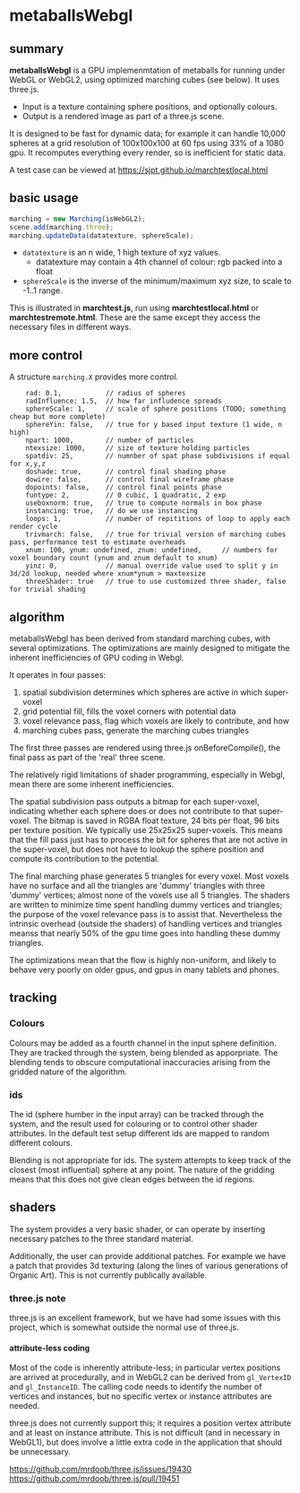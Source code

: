 # metaballsWebgl
## summary
**metaballsWebgl** is a GPU implemenmtation of metaballs for running under WebGL or WebGL2, using optimized marching cubes (see below).
It uses three.js.

* Input is a texture containing sphere positions, and optionally colours.
* Output is a rendered image as part of a three.js scene.

It is designed to be fast for dynamic data; for example it can handle 10,000 spheres at a grid resolution of 100x100x100 at 60 fps using 33% of a 1080 gpu.
It recomputes everything every render, so is inefficient for static data.

A test case can be viewed at https://sjpt.github.io/marchtestlocal.html

## basic usage
```javascript
marching = new Marching(isWebGL2);
scene.add(marching.three);
marching.updateData(datatexture, sphereScale);
```
* `datatexture` is an n wide, 1 high texture of xyz values.
  * datatexture may contain a 4th channel of colour: rgb packed into a float
* `sphereScale` is the inverse of the minimum/maximum xyz size, to scale to -1..1 range.

This is illustrated in **marchtest.js**, run using **marchtestlocal.html** or **marchtestremote.html**.
These are the same except they access the necessary files in different ways.

## more control
A structure `marching.X` provides more control.
```
    rad: 0.1,           // radius of spheres
    radInfluence: 1.5,  // how far infludence spreads
    sphereScale: 1,     // scale of sphere positions (TODO; something cheap but more complete)
    sphereYin: false,   // true for y based input texture (1 wide, n high)
    npart: 1000,        // number of particles
    ntexsize: 1000,     // size of texture holding particles
    spatdiv: 25,        // numnber of spat phase subdivisions if equal for x,y,z
    doshade: true,      // control final shading phase
    dowire: false,      // control final wireframe phase
    dopoints: false,    // control final points phase
    funtype: 2,         // 0 cubic, 1 quadratic, 2 exp
    useboxnorm: true,   // true to compute normals in box phase
    instancing: true,   // do we use instancing
    loops: 1,           // number of repititions of loop to apply each render cycle
    trivmarch: false,   // true for trivial version of marching cubes pass, performance test to estimate overheads
    xnum: 100, ynum: undefined, znum: undefined,     // numbers for voxel boundary count (ynum and znum default to xnum)
    yinz: 0,            // manual override value used to split y in 3d/2d lookup, needed where xnum*ynum > maxtexsize
    threeShader: true   // true to use customized three shader, false for trivial shading
```
## algorithm
metaballsWebgl has been derived from standard marching cubes, with several optimizations. The optimizations are mainly designed to mitigate the inherent inefficiencies of GPU coding in Webgl.

It operates in four passes:
1. spatial subdivision determines which spheres are active in which super-voxel
2. grid potential fill, fills the voxel corners with potential data
3. voxel relevance pass, flag which voxels are likely to contribute, and how
4. marching cubes pass, generate the marching cubes triangles

The first three passes are rendered using three.js onBeforeCompile(),
the final pass as part of the 'real' three scene.

The relatively rigid limitations of shader programming, especially in Webgl, mean there are some inherent inefficiencies.

The spatial subdivision pass outputs a bitmap for each super-voxel, indicating whether each sphere does or does not contribute to that super-voxel. The bitmap is saved in RGBA float texture, 24 bits per float, 96 bits per texture position. We typically use 25x25x25 super-voxels. This means that the fill pass just has to process the bit for spheres that are not active in the super-voxel, but does not have to lookup the sphere position and compute its contribution to the potential.

The final marching phase generates 5 triangles for every voxel. Most voxels have no surface and all the triangles are 'dummy' triangles with three 'dummy' vertices; almost none of the voxels use all 5 triangles. The shaders are written to minimize time spent handling dummy vertices and triangles; the purpose of the voxel relevance pass is to assist that. Nevertheless the intrinsic overhead (outside the shaders) of handling vertices and triangles meanss that nearly 50% of the gpu time goes into handling these dummy triangles.

The optimizations mean that the flow is highly non-uniform, and likely to behave very poorly on older gpus, and gpus in many tablets and phones.

## tracking
### Colours
Colours may be added as a fourth channel in the input sphere definition. They are tracked through the system, being blended as apporpriate. The blending tends to obscure computational inaccuracies arising from the gridded nature of the algorithm.

### ids
The id (sphere humber in the input array) can be tracked through the system, and the result used for colouring or to control other shader attributes. In the default test setup different ids are mapped to random different colours.

Blending is not appropriate for ids. The system attempts to keep track of the closest (most influential) sphere at any point. The nature of the gridding means that this does not give clean edges between the id regions.

## shaders
The system provides a very basic shader, or can operate by inserting necessary patches to the three standard material.

Additionally, the user can provide additional patches. For example we have a patch that provides 3d texturing (along the lines of various generations of Organic Art). This is not currently publically available.

### three.js note
three.js is an excellent framework, but we have had some issues with this project, which is somewhat outside the normal use of three.js.

#### attribute-less coding
Most of the code is inherently attribute-less; in particular vertex positions are arrived at procedurally, and in WebGL2 can be derived from `gl_VertexID` and `gl_InstanceID`. The calling code needs to identify the number of vertices and instances, but no specific vertex or instance attributes are needed.

three.js does not currently support this; it requires a position vertex attribute and at least on instance attribute. This is not difficult (and in necessary in WebGL1), but does involve a little extra code in the application that should be unnecessary.

https://github.com/mrdoob/three.js/issues/19430
https://github.com/mrdoob/three.js/pull/19451
